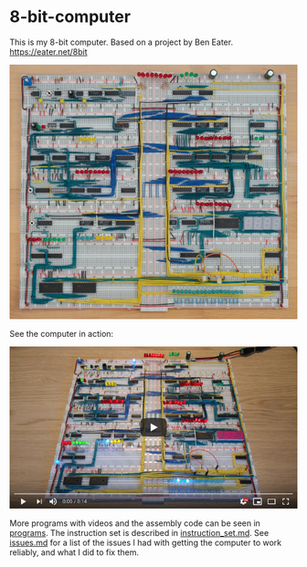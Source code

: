 # 8-bit-computer

This is my 8-bit computer. Based on a project by Ben Eater. https://eater.net/8bit

[![Image of computer](resources/8-bit-computer-600w.jpg)](resources/8-bit-computer.jpg)

See the computer in action:

[![YouTube video of computer](resources/yt-fibonacci-thumb.png)](https://www.youtube.com/watch?v=DTxpwynaN34 "Click to play")

More programs with videos and the assembly code can be seen in [programs](programs). The instruction set is described in [instruction_set.md](instruction_set.md). See [issues.md](issues.md) for a list of the issues I had with getting the computer to work reliably, and what I did to fix them.
